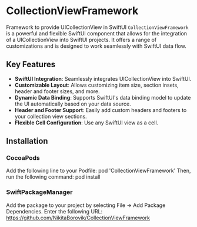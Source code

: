 # CollectionViewFramework
Framework to provide UICollectionView in SwiftUI
`CollectionViewFramework` is a powerful and flexible SwiftUI component that allows for the integration of a UICollectionView into SwiftUI projects.
It offers a range of customizations and is designed to work seamlessly with SwiftUI data flow.

## Key Features

- **SwiftUI Integration**: Seamlessly integrates UICollectionView into SwiftUI.
- **Customizable Layout**: Allows customizing item size, section insets, header and footer sizes, and more.
- **Dynamic Data Binding**: Supports SwiftUI's data binding model to update the UI automatically based on your data source.
- **Header and Footer Support**: Easily add custom headers and footers to your collection view sections.
- **Flexible Cell Configuration**: Use any SwiftUI view as a cell.

## Installation
### CocoaPods
Add the following line to your Podfile:
pod 'CollectionViewFramework'
Then, run the following command:
pod install

### SwiftPackageManager
Add the package to your project by selecting File -> Add Package Dependencies. Enter the following URL:
https://github.com/NikitaBorovik/CollectionViewFramework
